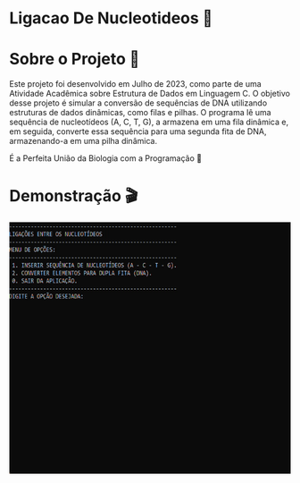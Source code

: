 # Ligacao De Nucleotideos 🧬

# Sobre o Projeto 📌
Este projeto foi desenvolvido em Julho de 2023, como parte de uma Atividade Acadêmica sobre Estrutura de Dados em Linguagem C. O objetivo desse projeto é simular a conversão de sequências de DNA utilizando estruturas de dados dinâmicas, como filas e pilhas. O programa lê uma sequência de nucleotídeos (A, C, T, G), a armazena em uma fila dinâmica e, em seguida, converte essa sequência para uma segunda fita de DNA, armazenando-a em uma pilha dinâmica.

É a Perfeita União da Biologia com a Programação 🍃
##

# Demonstração 🎬

<p align="center">
  <img width="600" height="450" src="assets/ligação-de-nucleotideos (GIF).gif">
</p>


